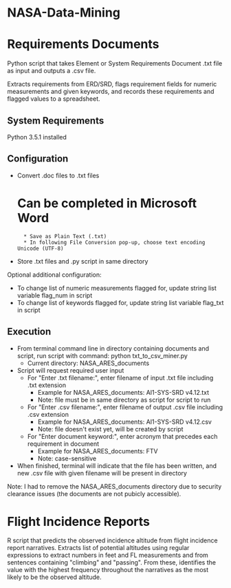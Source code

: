 # NASA-Data-Mining

# Requirements Documents

Python script that takes Element or System Requirements Document .txt file as input and outputs a .csv file. 

Extracts requirements from ERD/SRD, flags requirement fields for numeric measurements and given keywords, and records these requirements and flagged values to a spreadsheet.

## System Requirements 

Python 3.5.1 installed

## Configuration 

* Convert .doc files to .txt files 
	# Can be completed in Microsoft Word
		* Save as Plain Text (.txt)
		* In following File Conversion pop-up, choose text encoding Unicode (UTF-8)
* Store .txt files and .py script in same directory


Optional additional configuration:

* To change list of numeric measurements flagged for, update string list variable flag_num in script
* To change list of keywords flagged for, update string list variable flag_txt in script


## Execution

* From terminal command line in directory containing documents and script, run script with command: python txt_to_csv_miner.py
	* Current directory: NASA_ARES_documents
* Script will request required user input
	* For "Enter .txt filename:", enter filename of input .txt file including .txt extension
		* Example for NASA_ARES_documents: AI1-SYS-SRD v4.12.txt
		* Note: file must be in same directory as script for script to run 
	* For "Enter .csv filename:", enter filename of output .csv file including .csv extension
		* Example for NASA_ARES_documents: AI1-SYS-SRD v4.12.csv
		* Note: file doesn't exist yet, will be created by script
	* For "Enter document keyword:", enter acronym that precedes each requirement in document
		* Example for NASA_ARES_documents: FTV
		* Note: case-sensitive
* When finished, terminal will indicate that the file has been written, and new .csv file with given filename will be present in directory


Note: I had to remove the NASA_ARES_documents directory due to security clearance issues (the documents are not pubicly accessible). 


# Flight Incidence Reports 

R script that predicts the observed incidence altitude from flight incidence report narratives. Extracts list of potential altitudes using regular expressions to extract numbers in feet and FL measurements and from sentences containing "climbing" and "passing". From these, identifies the value with the highest frequency throughout the narratives as the most likely to be the observed altitude.
